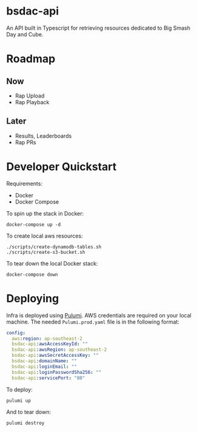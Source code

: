 # bsdac-api
An API built in Typescript for retrieving resources dedicated to Big Smash Day and Cube.

# Roadmap

## Now
- Rap Upload
- Rap Playback

## Later
- Results, Leaderboards
- Rap PRs

# Developer Quickstart
Requirements:
- Docker
- Docker Compose

To spin up the stack in Docker:
```console
docker-compose up -d
```

To create local aws resources:
```console
./scripts/create-dynamodb-tables.sh
./scripts/create-s3-bucket.sh
```

To tear down the local Docker stack:
```console
docker-compose down
```

# Deploying
Infra is deployed using [Pulumi](https://www.pulumi.com/docs/get-started/install/). AWS credentials are required on your local machine. The needed `Pulumi.prod.yaml` file is in the following format:

```yaml
config:
  aws:region: ap-southeast-2
  bsdac-api:awsAccessKeyId: ""
  bsdac-api:awsRegion: ap-southeast-2
  bsdac-api:awsSecretAccessKey: ""
  bsdac-api:domainName: ""
  bsdac-api:loginEmail: ""
  bsdac-api:loginPasswordSha256: ""
  bsdac-api:servicePort: "80"
```

To deploy:
```console
pulumi up
```

And to tear down:
```console
pulumi destroy
```